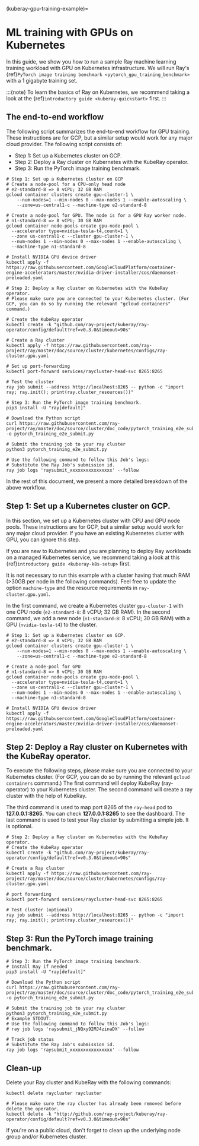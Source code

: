 (kuberay-gpu-training-example)=

# ML training with GPUs on Kubernetes
In this guide, we show you how to run a sample Ray machine learning training workload with GPU on Kubernetes infrastructure. We will run Ray's {ref}`PyTorch image training benchmark <pytorch_gpu_training_benchmark>` with a 1 gigabyte training set.

:::{note}
To learn the basics of Ray on Kubernetes, we recommend taking a look
at the {ref}`introductory guide <kuberay-quickstart>` first.
:::

## The end-to-end workflow
The following script summarizes the end-to-end workflow for GPU training. These instructions are for GCP, but a similar setup would work for any major cloud provider. The following script consists of:
- Step 1: Set up a Kubernetes cluster on GCP.
- Step 2: Deploy a Ray cluster on Kubernetes with the KubeRay operator.
- Step 3: Run the PyTorch image training benchmark. 

```shell
# Step 1: Set up a Kubernetes cluster on GCP
# Create a node-pool for a CPU-only head node
# e2-standard-8 => 8 vCPU; 32 GB RAM
gcloud container clusters create gpu-cluster-1 \
    --num-nodes=1 --min-nodes 0 --max-nodes 1 --enable-autoscaling \
    --zone=us-central1-c --machine-type e2-standard-8

# Create a node-pool for GPU. The node is for a GPU Ray worker node.
# n1-standard-8 => 8 vCPU; 30 GB RAM
gcloud container node-pools create gpu-node-pool \
  --accelerator type=nvidia-tesla-t4,count=1 \
  --zone us-central1-c --cluster gpu-cluster-1 \
  --num-nodes 1 --min-nodes 0 --max-nodes 1 --enable-autoscaling \
  --machine-type n1-standard-8

# Install NVIDIA GPU device driver
kubectl apply -f https://raw.githubusercontent.com/GoogleCloudPlatform/container-engine-accelerators/master/nvidia-driver-installer/cos/daemonset-preloaded.yaml

# Step 2: Deploy a Ray cluster on Kubernetes with the KubeRay operator.
# Please make sure you are connected to your Kubernetes cluster. (For GCP, you can do so by running the relevant "gcloud containers" command.)

# Create the KubeRay operator
kubectl create -k "github.com/ray-project/kuberay/ray-operator/config/default?ref=v0.3.0&timeout=90s"

# Create a Ray cluster
kubectl apply -f https://raw.githubusercontent.com/ray-project/ray/master/doc/source/cluster/kubernetes/configs/ray-cluster.gpu.yaml

# Set up port-forwarding
kubectl port-forward services/raycluster-head-svc 8265:8265

# Test the cluster
ray job submit --address http://localhost:8265 -- python -c "import ray; ray.init(); print(ray.cluster_resources())"

# Step 3: Run the PyTorch image training benchmark.
pip3 install -U "ray[default]"

# Download the Python script
curl https://raw.githubusercontent.com/ray-project/ray/master/doc/source/cluster/doc_code/pytorch_training_e2e_submit.py -o pytorch_training_e2e_submit.py

# Submit the training job to your ray cluster
python3 pytorch_training_e2e_submit.py

# Use the following command to follow this Job's logs:
# Substitute the Ray Job's submission id.
ray job logs 'raysubmit_xxxxxxxxxxxxxxxx' --follow
```
In the rest of this document, we present a more detailed breakdown of the above workflow.

## Step 1: Set up a Kubernetes cluster on GCP.
In this section, we set up a Kubernetes cluster with CPU and GPU node pools. These instructions are for GCP, but a similar setup would work for any major cloud provider. If you have an existing Kubernetes cluster with GPU, you can ignore this step.

If you are new to Kubernetes and you are planning to deploy Ray workloads on a managed
Kubernetes service, we recommend taking a look at this {ref}`introductory guide <kuberay-k8s-setup>` first.

It is not necessary to run this example with a cluster having that much RAM (>30GB per node in the following commands). Feel free to update
the option `machine-type` and the resource requirements in `ray-cluster.gpu.yaml`.

In the first command, we create a Kubernetes cluster `gpu-cluster-1` with one CPU node (`e2-standard-8`: 8 vCPU; 32 GB RAM). In the second command,
we add a new node (`n1-standard-8`: 8 vCPU; 30 GB RAM) with a GPU (`nvidia-tesla-t4`) to the cluster.

```shell
# Step 1: Set up a Kubernetes cluster on GCP.
# e2-standard-8 => 8 vCPU; 32 GB RAM
gcloud container clusters create gpu-cluster-1 \
    --num-nodes=1 --min-nodes 0 --max-nodes 1 --enable-autoscaling \
    --zone=us-central1-c --machine-type e2-standard-8

# Create a node-pool for GPU
# n1-standard-8 => 8 vCPU; 30 GB RAM
gcloud container node-pools create gpu-node-pool \
  --accelerator type=nvidia-tesla-t4,count=1 \
  --zone us-central1-c --cluster gpu-cluster-1 \
  --num-nodes 1 --min-nodes 0 --max-nodes 1 --enable-autoscaling \
  --machine-type n1-standard-8

# Install NVIDIA GPU device driver
kubectl apply -f https://raw.githubusercontent.com/GoogleCloudPlatform/container-engine-accelerators/master/nvidia-driver-installer/cos/daemonset-preloaded.yaml
```

## Step 2: Deploy a Ray cluster on Kubernetes with the KubeRay operator.

To execute the following steps, please make sure you are connected to your Kubernetes cluster. (For GCP, you can do so by running the relevant `gcloud containers` command.)
The first command will deploy KubeRay (ray-operator) to your Kubernetes cluster. The second command will create a ray cluster with the help of KubeRay.

The third command is used to map port 8265 of the `ray-head` pod to **127.0.0.1:8265**. You can check
**127.0.0.1:8265** to see the dashboard. The last command is used to test your Ray cluster by submitting a simple job.
It is optional.

```shell
# Step 2: Deploy a Ray cluster on Kubernetes with the KubeRay operator.
# Create the KubeRay operator
kubectl create -k "github.com/ray-project/kuberay/ray-operator/config/default?ref=v0.3.0&timeout=90s"

# Create a Ray cluster
kubectl apply -f https://raw.githubusercontent.com/ray-project/ray/master/doc/source/cluster/kubernetes/configs/ray-cluster.gpu.yaml

# port forwarding
kubectl port-forward services/raycluster-head-svc 8265:8265

# Test cluster (optional)
ray job submit --address http://localhost:8265 -- python -c "import ray; ray.init(); print(ray.cluster_resources())"
```

## Step 3: Run the PyTorch image training benchmark.
```shell
# Step 3: Run the PyTorch image training benchmark.
# Install Ray if needed
pip3 install -U "ray[default]"

# Download the Python script
curl https://raw.githubusercontent.com/ray-project/ray/master/doc/source/cluster/doc_code/pytorch_training_e2e_submit.py -o pytorch_training_e2e_submit.py

# Submit the training job to your ray cluster
python3 pytorch_training_e2e_submit.py
# Example STDOUT:
# Use the following command to follow this Job's logs:
# ray job logs 'raysubmit_jNQxy92MJ4zinaDX' --follow

# Track job status
# Substitute the Ray Job's submission id.
ray job logs 'raysubmit_xxxxxxxxxxxxxxxx' --follow
```

## Clean-up
Delete your Ray cluster and KubeRay with the following commands:
```shell
kubectl delete raycluster raycluster

# Please make sure the ray cluster has already been removed before delete the operator.
kubectl delete -k "http://github.com/ray-project/kuberay/ray-operator/config/default?ref=v0.3.0&timeout=90s"
```
If you're on a public cloud, don't forget to clean up the underlying
node group and/or Kubernetes cluster.